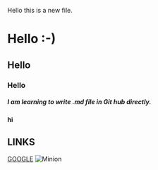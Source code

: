 Hello this is a new file.
# Hello :-)
## Hello
### Hello
##### I am learning to write .md file in Git hub directly.
__hi__
## LINKS
[GOOGLE](https://www.google.com)
![Minion](https://octodex.github.com/images/minion.png)
